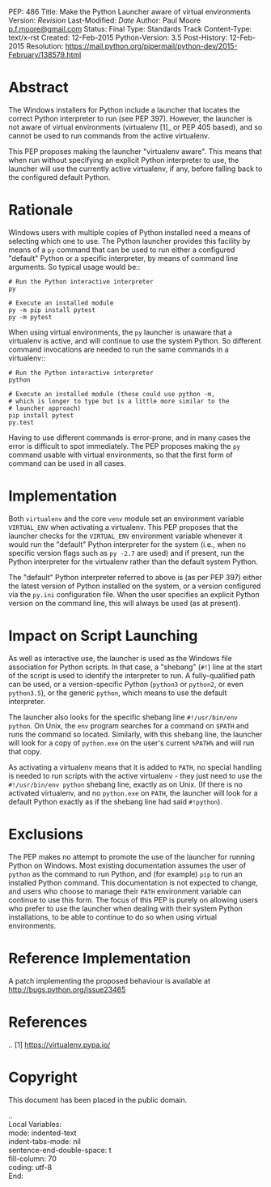 PEP: 486
Title: Make the Python Launcher aware of virtual environments
Version: $Revision$
Last-Modified: $Date$
Author: Paul Moore <p.f.moore@gmail.com>
Status: Final
Type: Standards Track
Content-Type: text/x-rst
Created: 12-Feb-2015
Python-Version: 3.5
Post-History: 12-Feb-2015
Resolution: https://mail.python.org/pipermail/python-dev/2015-February/138579.html


Abstract
========

The Windows installers for Python include a launcher that locates the
correct Python interpreter to run (see PEP 397).  However, the
launcher is not aware of virtual environments (virtualenv [1]_ or PEP
405 based), and so cannot be used to run commands from the active
virtualenv.

This PEP proposes making the launcher "virtualenv aware".  This means
that when run without specifying an explicit Python interpreter to
use, the launcher will use the currently active virtualenv, if any,
before falling back to the configured default Python.


Rationale
=========

Windows users with multiple copies of Python installed need a means of
selecting which one to use.  The Python launcher provides this
facility by means of a ``py`` command that can be used to run either a
configured "default" Python or a specific interpreter, by means of
command line arguments.  So typical usage would be::

    # Run the Python interactive interpreter
    py

    # Execute an installed module
    py -m pip install pytest
    py -m pytest

When using virtual environments, the ``py`` launcher is unaware that a
virtualenv is active, and will continue to use the system Python.  So
different command invocations are needed to run the same commands in a
virtualenv::

    # Run the Python interactive interpreter
    python

    # Execute an installed module (these could use python -m,
    # which is longer to type but is a little more similar to the
    # launcher approach)
    pip install pytest
    py.test

Having to use different commands is error-prone, and in many cases
the error is difficult to spot immediately. The PEP proposes making
the ``py`` command usable with virtual environments, so that the first
form of command can be used in all cases.


Implementation
==============

Both ``virtualenv`` and the core ``venv`` module set an environment
variable ``VIRTUAL_ENV`` when activating a virtualenv.  This PEP
proposes that the launcher checks for the ``VIRTUAL_ENV`` environment
variable whenever it would run the "default" Python interpreter for
the system (i.e., when no specific version flags such as ``py -2.7``
are used) and if present, run the Python interpreter for the
virtualenv rather than the default system Python.

The "default" Python interpreter referred to above is (as per PEP 397)
either the latest version of Python installed on the system, or
a version configured via the ``py.ini`` configuration file.  When the
user specifies an explicit Python version on the command line, this
will always be used (as at present).


Impact on Script Launching
==========================


As well as interactive use, the launcher is used as the Windows file
association for Python scripts.  In that case, a "shebang" (``#!``)
line at the start of the script is used to identify the interpreter to
run.  A fully-qualified path can be used, or a version-specific Python
(``python3`` or ``python2``, or even ``python3.5``), or the generic
``python``, which means to use the default interpreter.

The launcher also looks for the specific shebang line
``#!/usr/bin/env python``. On Unix, the ``env`` program searches for a
command on ``$PATH`` and runs the command so located. Similarly, with
this shebang line, the launcher will look for a copy of ``python.exe``
on the user's current ``%PATH%`` and will run that copy.

As activating a virtualenv means that it is added to ``PATH``, no
special handling is needed to run scripts with the active virtualenv -
they just need to use the ``#!/usr/bin/env python`` shebang line,
exactly as on Unix. (If there is no activated virtualenv, and no
``python.exe`` on ``PATH``, the launcher will look for a default
Python exactly as if the shebang line had said ``#!python``).


Exclusions
==========

The PEP makes no attempt to promote the use of the launcher for
running Python on Windows.  Most existing documentation assumes the
user of ``python`` as the command to run Python, and (for example)
``pip`` to run an installed Python command.  This documentation is not
expected to change, and users who choose to manage their ``PATH``
environment variable can continue to use this form.  The focus of this
PEP is purely on allowing users who prefer to use the launcher when
dealing with their system Python installations, to be able to continue
to do so when using virtual environments.


Reference Implementation
========================

A patch implementing the proposed behaviour is available at
http://bugs.python.org/issue23465


References
==========

.. [1] https://virtualenv.pypa.io/


Copyright
=========

This document has been placed in the public domain.



..  
   Local Variables:  
   mode: indented-text  
   indent-tabs-mode: nil  
   sentence-end-double-space: t  
   fill-column: 70  
   coding: utf-8  
   End:  
